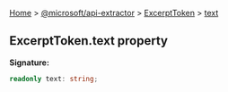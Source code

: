 [Home](./index) &gt; [@microsoft/api-extractor](./api-extractor.md) &gt; [ExcerptToken](./api-extractor.excerpttoken.md) &gt; [text](./api-extractor.excerpttoken.text.md)

## ExcerptToken.text property

<b>Signature:</b>

```typescript
readonly text: string;
```
